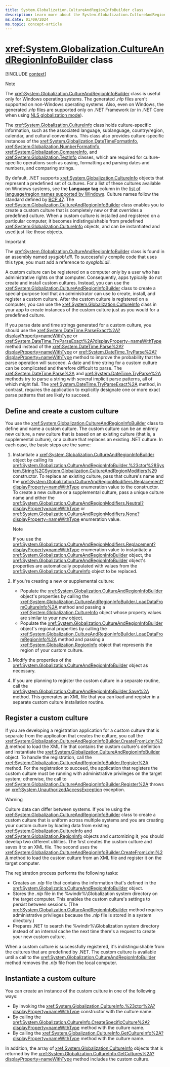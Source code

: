 ```yaml
---
title: System.Globalization.CultureAndRegionInfoBuilder class
description: Learn more about the System.Globalization.CultureAndRegionInfoBuilder class.
ms.date: 01/09/2024
ms.topic: concept-article
---
```

# <xref:System.Globalization.CultureAndRegionInfoBuilder> class

[!INCLUDE [context](includes/context.md)]

> [!NOTE]
> The <xref:System.Globalization.CultureAndRegionInfoBuilder> class is useful only for Windows operating systems. The generated *.nlp* files aren't supported on non-Windows operating systems. Also, even on Windows, the generated *.nlp* files are supported only on .NET Framework (or in .NET Core when using [NLS globalization mode](../../core/runtime-config/globalization.md#nls)).

The <xref:System.Globalization.CultureInfo> class holds culture-specific information, such as the associated language, sublanguage, country/region, calendar, and cultural conventions. This class also provides culture-specific instances of the <xref:System.Globalization.DateTimeFormatInfo>, <xref:System.Globalization.NumberFormatInfo>, <xref:System.Globalization.CompareInfo>, and <xref:System.Globalization.TextInfo> classes, which are required for culture-specific operations such as casing, formatting and parsing dates and numbers, and comparing strings.

By default, .NET supports <xref:System.Globalization.CultureInfo> objects that represent a predefined set of cultures. For a list of these cultures available on Windows systems, see the **Language tag** column in the [list of language/region names supported by Windows](/openspecs/windows_protocols/ms-lcid/a9eac961-e77d-41a6-90a5-ce1a8b0cdb9c). Culture names follow the standard defined by [BCP 47](https://tools.ietf.org/html/bcp47). The <xref:System.Globalization.CultureAndRegionInfoBuilder> class enables you to create a custom culture that is completely new or that overrides a predefined culture. When a custom culture is installed and registered on a particular computer, it becomes indistinguishable from predefined <xref:System.Globalization.CultureInfo> objects, and can be instantiated and used just like those objects.

> [!IMPORTANT]
> The <xref:System.Globalization.CultureAndRegionInfoBuilder> class is found in an assembly named *sysglobl.dll*. To successfully compile code that uses this type, you must add a reference to *sysglobl.dll*.

A custom culture can be registered on a computer only by a user who has administrative rights on that computer. Consequently, apps typically do not create and install custom cultures. Instead, you can use the <xref:System.Globalization.CultureAndRegionInfoBuilder> class to create a special-purpose tool that an administrator can use to create, install, and register a custom culture. After the custom culture is registered on a computer, you can use the <xref:System.Globalization.CultureInfo> class in your app to create instances of the custom culture just as you would for a predefined culture.

If you parse date and time strings generated for a custom culture, you should use the <xref:System.DateTime.ParseExact%2A?displayProperty=nameWithType> or <xref:System.DateTime.TryParseExact%2A?displayProperty=nameWithType> method instead of the <xref:System.DateTime.Parse%2A?displayProperty=nameWithType> or <xref:System.DateTime.TryParse%2A?displayProperty=nameWithType> method to improve the probability that the parse operation will succeed. A date and time string for a custom culture can be complicated and therefore difficult to parse. The <xref:System.DateTime.Parse%2A> and <xref:System.DateTime.TryParse%2A> methods try to parse a string with several implicit parse patterns, all of which might fail. The <xref:System.DateTime.TryParseExact%2A> method, in contrast, requires the application to explicitly designate one or more exact parse patterns that are likely to succeed.

## Define and create a custom culture

You use the <xref:System.Globalization.CultureAndRegionInfoBuilder> class to define and name a custom culture. The custom culture can be an entirely new culture, a new culture that is based on an existing culture (that is, a supplemental culture), or a culture that replaces an existing .NET culture. In each case, the basic steps are the same:

1. Instantiate a <xref:System.Globalization.CultureAndRegionInfoBuilder> object by calling its <xref:System.Globalization.CultureAndRegionInfoBuilder.%23ctor%28System.String%2CSystem.Globalization.CultureAndRegionModifiers%29> constructor. To replace an existing culture, pass that culture's name and the <xref:System.Globalization.CultureAndRegionModifiers.Replacement?displayProperty=nameWithType> enumeration value to the constructor. To create a new culture or a supplemental culture, pass a unique culture name and either the <xref:System.Globalization.CultureAndRegionModifiers.Neutral?displayProperty=nameWithType> or <xref:System.Globalization.CultureAndRegionModifiers.None?displayProperty=nameWithType> enumeration value.

   > [!NOTE]
   > If you use the <xref:System.Globalization.CultureAndRegionModifiers.Replacement?displayProperty=nameWithType> enumeration value to instantiate a <xref:System.Globalization.CultureAndRegionInfoBuilder> object, the <xref:System.Globalization.CultureAndRegionInfoBuilder> object's properties are automatically populated with values from the <xref:System.Globalization.CultureInfo> object to be replaced.

2. If you're creating a new or supplemental culture:

   - Populate the <xref:System.Globalization.CultureAndRegionInfoBuilder> object's properties by calling the <xref:System.Globalization.CultureAndRegionInfoBuilder.LoadDataFromCultureInfo%2A> method and passing a <xref:System.Globalization.CultureInfo> object whose property values are similar to your new object.
   - Populate the <xref:System.Globalization.CultureAndRegionInfoBuilder> object's regional properties by calling the <xref:System.Globalization.CultureAndRegionInfoBuilder.LoadDataFromRegionInfo%2A> method and passing a <xref:System.Globalization.RegionInfo> object that represents the region of your custom culture.

3. Modify the properties of the <xref:System.Globalization.CultureAndRegionInfoBuilder> object as necessary.

4. If you are planning to register the custom culture in a separate routine, call the <xref:System.Globalization.CultureAndRegionInfoBuilder.Save%2A> method. This generates an XML file that you can load and register in a separate custom culture installation routine.

## Register a custom culture

If you are developing a registration application for a custom culture that is separate from the application that creates the culture, you call the <xref:System.Globalization.CultureAndRegionInfoBuilder.CreateFromLdml%2A> method to load the XML file that contains the custom culture's definition and instantiate the <xref:System.Globalization.CultureAndRegionInfoBuilder> object. To handle the registration, call the <xref:System.Globalization.CultureAndRegionInfoBuilder.Register%2A> method. For the registration to succeed, the application that registers the custom culture must be running with administrative privileges on the target system; otherwise, the call to <xref:System.Globalization.CultureAndRegionInfoBuilder.Register%2A> throws an <xref:System.UnauthorizedAccessException> exception.

> [!WARNING]
> Culture data can differ between systems. If you're using the <xref:System.Globalization.CultureAndRegionInfoBuilder> class to create a custom culture that is uniform across multiple systems and you are creating your custom culture by loading data from existing <xref:System.Globalization.CultureInfo> and <xref:System.Globalization.RegionInfo> objects and customizing it, you should develop two different utilities. The first creates the custom culture and saves it to an XML file. The second uses the <xref:System.Globalization.CultureAndRegionInfoBuilder.CreateFromLdml%2A> method to load the custom culture from an XML file and register it on the target computer.

The registration process performs the following tasks:

- Creates an *.nlp* file that contains the information that's defined in the <xref:System.Globalization.CultureAndRegionInfoBuilder> object.
- Stores the *.nlp* file in the %windir%\Globalization system directory on the target computer. This enables the custom culture's settings to persist between sessions. (The <xref:System.Globalization.CultureAndRegionInfoBuilder> method requires administrative privileges because the *.nlp* file is stored in a system directory.)
- Prepares .NET to search the %windir%\Globalization system directory instead of an internal cache the next time there's a request to create your new custom culture.

When a custom culture is successfully registered, it's indistinguishable from the cultures that are predefined by .NET. The custom culture is available until a call to the <xref:System.Globalization.CultureAndRegionInfoBuilder> method removes the *.nlp* file from the local computer.

## Instantiate a custom culture

You can create an instance of the custom culture in one of the following ways:

- By invoking the <xref:System.Globalization.CultureInfo.%23ctor%2A?displayProperty=nameWithType> constructor with the culture name.
- By calling the <xref:System.Globalization.CultureInfo.CreateSpecificCulture%2A?displayProperty=nameWithType> method with the culture name.
- By calling the <xref:System.Globalization.CultureInfo.GetCultureInfo%2A?displayProperty=nameWithType> method with the culture name.

In addition, the array of <xref:System.Globalization.CultureInfo> objects that is returned by the <xref:System.Globalization.CultureInfo.GetCultures%2A?displayProperty=nameWithType> method includes the custom culture.

